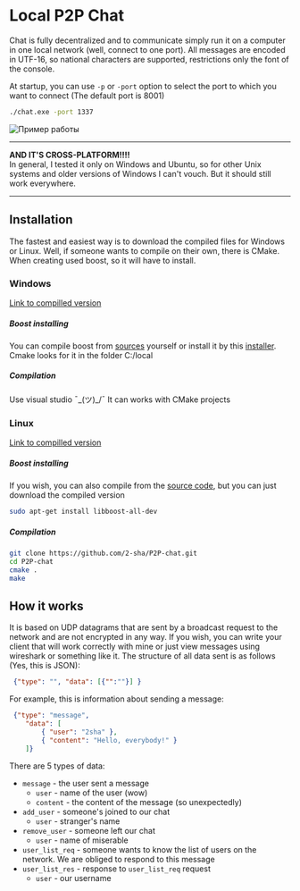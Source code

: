 # Local P2P Chat
Chat is fully decentralized and to communicate simply run it on a computer in one local network (well, connect to one port). All messages are encoded in UTF-16, so national characters are supported, restrictions only the font of the console.

At startup, you can use `-p` or `-port` option to select the port to which you want to connect (The default port is 8001)
``` bash
./chat.exe -port 1337
```

![Пример работы](https://image.prntscr.com/image/qJkkhUfPTYqk6M1j_pAuLQ.gif)

***
**AND IT'S CROSS-PLATFORM!!!!**<br>
In general, I tested it only on Windows and Ubuntu, so for other Unix systems and older versions of Windows I can't vouch. But it should still work everywhere.
***
## Installation
The fastest and easiest way is to download the compiled files for Windows or Linux. Well, if someone wants to compile on their own, there is CMake. When creating used boost, so it will have to install.
### Windows
[Link to compilled version](https://github.com/2-sha/P2P-chat/releases/download/v1.0/P2P-chat_windows.exe)

##### Boost installing
You can compile boost from [sources](https://www.boost.org/users/history/version_1_67_0.html) yourself or install it by this [installer](https://sourceforge.net/projects/boost/files/boost-binaries/1.67.0/). Cmake looks for it in the folder C:/local
##### Compilation
Use visual studio ¯\_(ツ)_/¯ It can works with CMake projects

### Linux
[Link to compilled version](https://github.com/2-sha/P2P-chat/releases/download/v1.0/P2P-chat_linux)

##### Boost installing
If you wish, you can also compile from the [source code](https://www.boost.org/users/history/version_1_67_0.html), but you can just download the compiled version
``` bash
sudo apt-get install libboost-all-dev
```
##### Compilation
``` bash
git clone https://github.com/2-sha/P2P-chat.git
cd P2P-chat
cmake .
make
```
## How it works
It is based on UDP datagrams that are sent by a broadcast request to the network and are not encrypted in any way. If you wish, you can write your client that will work correctly with mine or just view messages using wireshark or something like it. The structure of all data sent is as follows (Yes, this is JSON):
```json
 {"type": "", "data": [{"":""}] }
```
For example, this is information about sending a message:
```json
 {"type": "message", 
    "data": [
        { "user": "2sha" },
        { "content": "Hello, everybody!" }
    ]}
```
There are 5 types of data:
  - `message` - the user sent a message
    - `user` - name of the user (wow)
    - `content` - the content of the message (so unexpectedly)
  - `add_user` - someone's joined to our chat
    - `user` - stranger's name
  - `remove_user` - someone left our chat
    - `user` - name of miserable
  - `user_list_req` - someone wants to know the list of users on the network. We are obliged to respond to this message
  - `user_list_res` - response to `user_list_req` request
    - `user` - our username

    
